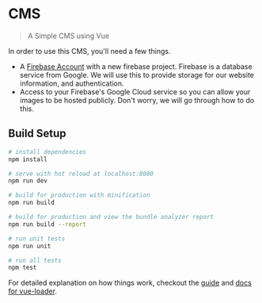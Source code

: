# CMS

> A Simple CMS using Vue

In order to use this CMS, you'll need a few things.

* A [Firebase Account](https://firebase.google.com) with a new firebase project. Firebase is a database service from Google. We will use this to provide storage for our website information, and authentication. 
* Access to your Firebase's Google Cloud service so you can allow your images to be hosted publicly. Don't worry, we will go through how to do this.

## Build Setup

``` bash
# install dependencies
npm install

# serve with hot reload at localhost:8080
npm run dev

# build for production with minification
npm run build

# build for production and view the bundle analyzer report
npm run build --report

# run unit tests
npm run unit

# run all tests
npm test
```

For detailed explanation on how things work, checkout the [guide](http://vuejs-templates.github.io/webpack/) and [docs for vue-loader](http://vuejs.github.io/vue-loader).
